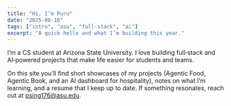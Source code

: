 ```yaml
---
title: "Hi, I’m Puru"
date: "2025-08-10"
tags: ["intro", "asu", "full-stack", "ai"]
excerpt: "A quick hello and what I’m building this year."
---
```


I’m a CS student at Arizona State University. I love building full‑stack and AI‑powered projects that make life easier for students and teams.

On this site you’ll find short showcases of my projects (Agentic Food, Agentic Book, and an AI dashboard for hospitality), notes on what I’m learning, and a resume that I keep up to date. If something resonates, reach out at [psing176@asu.edu](mailto:psing176@asu.edu).


